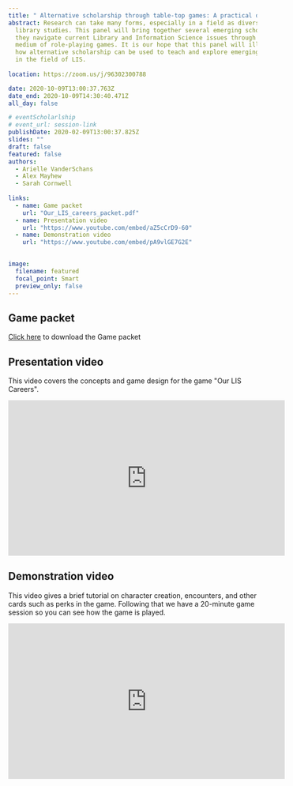 ```yaml
---
title: " Alternative scholarship through table-top games: A practical demonstration (Panel)"
abstract: Research can take many forms, especially in a field as diverse as
  library studies. This panel will bring together several emerging scholars as
  they navigate current Library and Information Science issues through the
  medium of role-playing games. It is our hope that this panel will illustrate
  how alternative scholarship can be used to teach and explore emerging issues
  in the field of LIS.
  
location: https://zoom.us/j/96302300788

date: 2020-10-09T13:00:37.763Z
date_end: 2020-10-09T14:30:40.471Z
all_day: false

# eventScholarlship
# event_url: session-link
publishDate: 2020-02-09T13:00:37.825Z
slides: ""
draft: false
featured: false
authors:
  - Arielle VanderSchans
  - Alex Mayhew
  - Sarah Cornwell
  
links:
  - name: Game packet
    url: "Our_LIS_careers_packet.pdf"
  - name: Presentation video
    url: "https://www.youtube.com/embed/aZ5cCrD9-60"
  - name: Demonstration video
    url: "https://www.youtube.com/embed/pA9vlGE7G2E"
    

image:
  filename: featured
  focal_point: Smart
  preview_only: false
---
```


## Game packet
[Click here](Our_LIS_careers_packet.pdf) to download the Game packet

## Presentation video
This video covers the concepts and game design for the game "Our LIS Careers".

<iframe width="560" height="315" src="https://www.youtube.com/embed/aZ5cCrD9-60" frameborder="0" allow="accelerometer; autoplay; clipboard-write; encrypted-media; gyroscope; picture-in-picture" allowfullscreen></iframe>

## Demonstration video

This video gives a brief tutorial on character creation, encounters, and other cards such as perks in the game. Following that we have a 20-minute game session so you can see how the game is played.

<iframe width="560" height="315" src="https://www.youtube.com/embed/pA9vlGE7G2E" frameborder="0" allow="accelerometer; autoplay; clipboard-write; encrypted-media; gyroscope; picture-in-picture" allowfullscreen></iframe>


